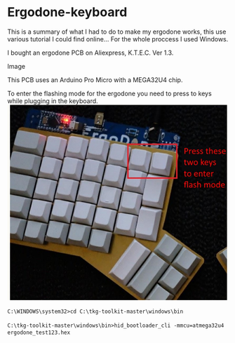 # Ergodone-keyboard


This is a summary of what I had to do to make my ergodone works, this use various tutorial I could find online...
For the whole proccess I used Windows.

I bought an ergodone PCB on Aliexpress, K.T.E.C. Ver 1.3.

Image

This PCB uses an Arduino Pro Micro with a MEGA32U4 chip.




To enter the flashing mode for the ergodone you need to press to keys while plugging in the keyboard.
<img src="Images/Flashmode.PNG">

```
C:\WINDOWS\system32>cd C:\tkg-toolkit-master\windows\bin

C:\tkg-toolkit-master\windows\bin>hid_bootloader_cli -mmcu=atmega32u4 ergodone_test123.hex
```
